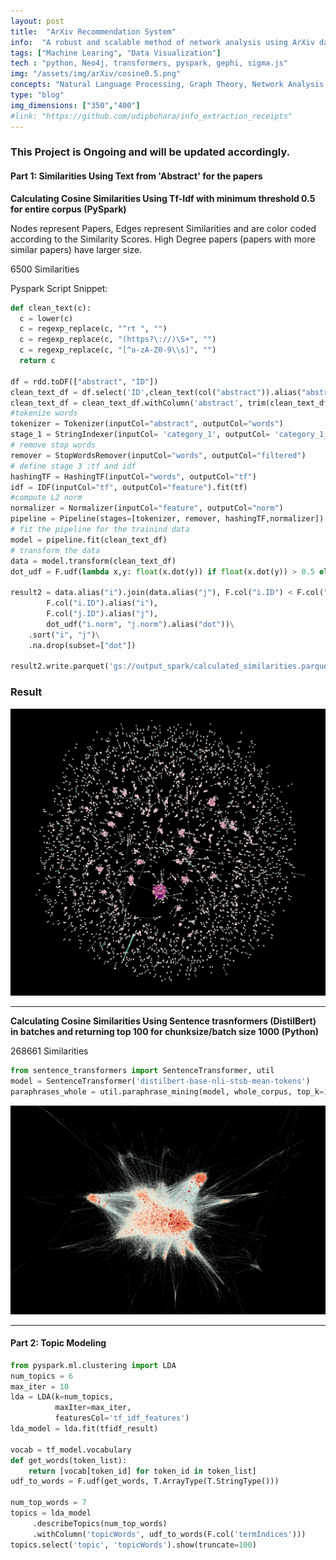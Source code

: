 ```yaml
---
layout: post
title:  "ArXiv Recommendation System"
info:  "A robust and scalable method of network analysis using ArXiv dataset."
tags: ["Machine Learing", "Data Visualization"]
tech : "python, Neo4j, transformers, pyspark, gephi, sigma.js"
img: "/assets/img/arXiv/cosine0.5.png"
concepts: "Natural Language Processing, Graph Theory, Network Analysis "
type: "blog"
img_dimensions: ["350","400"]
#link: "https://github.com/udipbohara/info_extraction_receipts"
---
```




### This Project is Ongoing and will be updated accordingly.

#### Part 1: Similarities Using Text from 'Abstract' for the papers

__Calculating Cosine Similarities Using Tf-Idf with minimum threshold 0.5 for entire corpus (PySpark)__

Nodes represent Papers, Edges represent Similarities and are color coded according to the Similarity Scores. High Degree papers (papers with more similar papers) have larger size. 

6500 Similarities

Pyspark Script Snippet: 
```python
def clean_text(c):
  c = lower(c)
  c = regexp_replace(c, "^rt ", "")
  c = regexp_replace(c, "(https?\://)\S+", "")
  c = regexp_replace(c, "[^a-zA-Z0-9\\s]", "")
  return c

df = rdd.toDF(["abstract", "ID"])
clean_text_df = df.select('ID',clean_text(col("abstract")).alias("abstract"))
clean_text_df = clean_text_df.withColumn('abstract', trim(clean_text_df.abstract))orm(tf)
#tokenize words
tokenizer = Tokenizer(inputCol="abstract", outputCol="words")
stage_1 = StringIndexer(inputCol= 'category_1', outputCol= 'category_1_index')
# remove stop words
remover = StopWordsRemover(inputCol="words", outputCol="filtered")
# define stage 3 :tf and idf
hashingTF = HashingTF(inputCol="words", outputCol="tf")
idf = IDF(inputCol="tf", outputCol="feature").fit(tf)
#compute L2 norm
normalizer = Normalizer(inputCol="feature", outputCol="norm")
pipeline = Pipeline(stages=[tokenizer, remover, hashingTF,normalizer])
# fit the pipeline for the trainind data
model = pipeline.fit(clean_text_df)
# transform the data
data = model.transform(clean_text_df)
dot_udf = F.udf(lambda x,y: float(x.dot(y)) if float(x.dot(y)) > 0.5 else 0, DoubleType())

result2 = data.alias("i").join(data.alias("j"), F.col("i.ID") < F.col("j.ID")).select(
        F.col("i.ID").alias("i"), 
        F.col("j.ID").alias("j"), 
        dot_udf("i.norm", "j.norm").alias("dot"))\
    .sort("i", "j")\
    .na.drop(subset=["dot"])

result2.write.parquet('gs://output_spark/calculated_similarities.parquet')
```
### Result

<img src="/assets/img/arXiv/cosine0.5.png">

----

__Calculating Cosine Similarities Using Sentence trasnformers (DistilBert) in batches and returning top 100 for chunksize/batch size 1000 (Python)__

268661 Similarities


```python
from sentence_transformers import SentenceTransformer, util
model = SentenceTransformer('distilbert-base-nli-stsb-mean-tokens')
paraphrases_whole = util.paraphrase_mining(model, whole_corpus, top_k=100)
```

<img src="/assets/img/arXiv/transformer.png">


----

#### Part 2: Topic Modeling



```python
from pyspark.ml.clustering import LDA
num_topics = 6
max_iter = 10
lda = LDA(k=num_topics, 
          maxIter=max_iter, 
          featuresCol='tf_idf_features')
lda_model = lda.fit(tfidf_result)

vocab = tf_model.vocabulary
def get_words(token_list):
    return [vocab[token_id] for token_id in token_list]
udf_to_words = F.udf(get_words, T.ArrayType(T.StringType()))

num_top_words = 7
topics = lda_model
     .describeTopics(num_top_words)
     .withColumn('topicWords', udf_to_words(F.col('termIndices')))
topics.select('topic', 'topicWords').show(truncate=100)

```